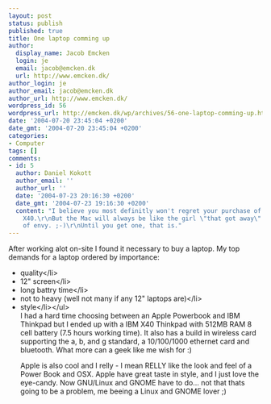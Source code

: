```yaml
---
layout: post
status: publish
published: true
title: One laptop comming up
author:
  display_name: Jacob Emcken
  login: je
  email: jacob@emcken.dk
  url: http://www.emcken.dk/
author_login: je
author_email: jacob@emcken.dk
author_url: http://www.emcken.dk/
wordpress_id: 56
wordpress_url: http://emcken.dk/wp/archives/56-one-laptop-comming-up.html
date: '2004-07-20 23:45:04 +0200'
date_gmt: '2004-07-20 23:45:04 +0200'
categories:
- Computer
tags: []
comments:
- id: 5
  author: Daniel Kokott
  author_email: ''
  author_url: ''
  date: '2004-07-23 20:16:30 +0200'
  date_gmt: '2004-07-23 19:16:30 +0200'
  content: "I believe you most definitly won't regret your purchase of your IBM ThinkPad
    X40.\r\nBut the Mac will always be like the girl \"that got away\" - an object
    of envy. ;-)\r\nUntil you get one, that is."
---
```

<p>After working alot on-site I found it necessary to buy a laptop. My top demands for a laptop ordered by importance:</p>
<ul>
<li>quality<&#47;li>
<li>12" screen<&#47;li>
<li>long battry time<&#47;li>
<li>not to heavy (well not many if any 12" laptops are)<&#47;li>
<li>style<&#47;li><&#47;ul><br />
I had a hard time choosing between an Apple Powerbook and IBM Thinkpad but I ended up with a IBM X40 Thinkpad with 512MB RAM 8 cell battery (7.5 hours working time). It also has a build in wireless card supporting the a, b, and g standard, a 10&#47;100&#47;1000 ethernet card and bluetooth. What more can a geek like me wish for :)</p>
<p>Apple is also cool and I relly - I mean RELLY like the look and feel of a Power Book and OSX. Apple have great taste in style, and I just love the eye-candy. Now GNU&#47;Linux and GNOME have to do... not that thats going to be a problem, me beeing a Linux and GNOME lover ;)</p>
